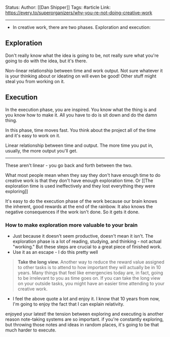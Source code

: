 Status:
Author: [[Dan Shipper]]
Tags: #article 
Link: https://every.to/superorganizers/why-you-re-not-doing-creative-work
***
- In creative work, there are two phases. Exploration and execution:

## Exploration
Don't really know what the idea is going to be, not really sure what you're going to do with the idea, but it's there.

Non-linear relationship between time and work output. Not sure whatever it is your thinking about or ideating on will even be good! Other stuff might steal you from working on it.

## Execution
In the execution phase, you are inspired. You know what the thing is and you know how to make it. All you have to do is sit down and do the damn thing.

In this phase, time moves fast. You think about the project all of the time and it's easy to work on it.

Linear relationship between time and output. The more time you put in, usually, the more output you'll get. 
***
These aren't linear - you go back and forth between the two. 

What most people mean when they say they don't have enough time to do creative work is that they don't have enough exploration time. Or [[The exploration time is used ineffectively and they lost everything they were exploring]]

It's easy to do the execution phase of the work because our brain knows the inherent, good rewards at the end of the rainbow. It also knows the negative consequences if the work isn't done. So it gets it done.

### How to make exploration more valuable to your brain
- Just because it doesn't seem productive, doesn't mean it isn't. The exploration phase is a lot of reading, studying, and thinking - not actual "working." But these steps are crucial to a great piece of finished work.
- Use it as an escape - I do this pretty well

>**Take the long view.** Another way to reduce the reward value assigned to other tasks is to attend to how important they will actually be in 10 years. Many things that feel like emergencies today are, in fact, going to be irrelevant to you as time goes on. If you can take the long view on your outside tasks, you might have an easier time attending to your creative work.
- I feel the above quote a lot and enjoy it. I know that 10 years from now, I'm going to enjoy the fact that I can explain relativity. 

enjoyed your latest! the tension between exploring and executing is another reason note-taking systems are so important. if you're constantly exploring, but throwing those notes and ideas in random places, it's going to be that much harder to execute.

